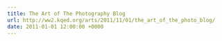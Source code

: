 ```yaml
---
title: The Art of The Photography Blog
url: http://ww2.kqed.org/arts/2011/11/01/the_art_of_the_photo_blog/
date: 2011-01-01 12:00:00 +0000
---
```

